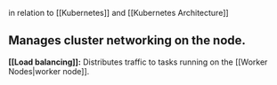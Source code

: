 in relation to [[Kubernetes]] and [[Kubernetes Architecture]]
## Manages cluster networking on the node. 
**[[Load balancing]]:** Distributes traffic to tasks running on the [[Worker Nodes|worker node]].
